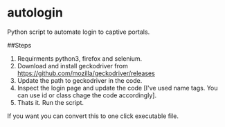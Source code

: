 # autologin
Python script to automate login to captive portals.

##Steps
1. Requirments python3, firefox and selenium.
2. Download and install geckodriver from https://github.com/mozilla/geckodriver/releases 
3. Update the path to geckodriver in the code.
4. Inspect the login page and update the code [I've used name tags. You can use id or class chage the code accordingly].
5. Thats it. Run the script. 

If you want you can convert this to one click executable file.
